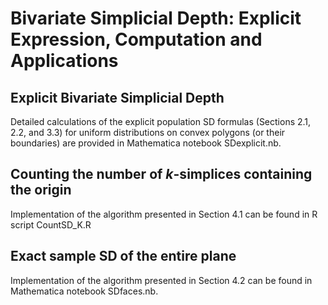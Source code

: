 # Bivariate Simplicial Depth: Explicit Expression, Computation and Applications
## Explicit Bivariate Simplicial Depth
Detailed calculations of the explicit population SD formulas (Sections 2.1, 2.2, and 3.3) for uniform distributions on convex polygons (or their boundaries) are provided in Mathematica notebook SDexplicit.nb.  
## Counting the number of $k$-simplices containing the origin
Implementation of the algorithm presented in Section 4.1 can be found in R script CountSD_K.R
## Exact sample SD of the entire plane
Implementation of the algorithm presented in Section 4.2 can be found in Mathematica notebook SDfaces.nb.
